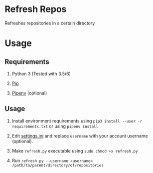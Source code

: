 # Refresh Repos

Refreshes repositories in a certain directory

# Usage

## Requirements

1. Python 3 (Tested with 3.5/6)

2. [Pip](https://bootstrap.pypa.io/get-pip.py)

3. [Pipenv](https://pipenv.readthedocs.io/) (optional)


## Usage

1. Install environment requirements using `pip3 install --user -r requirements.txt` or using `pipenv install`

2. Edit [settings.ini](settings.ini) and replace `username` with your account username (optional).

3. Make `refresh.py` executable using `sudo chmod +x refresh.py`

4. Run `refresh.py --username <username> /path/to/parent/directory/of/repositories`
